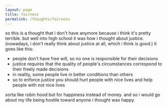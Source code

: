 ```yaml
---
layout: page
title: fairness
permalink: /thoughts/fairness
---
```


so this is a thought that i don't have anymore because i think it's pretty terrible. but well into high school it was how i thought about justice. (nowadays, i don't really think about justice at all, which i think is good.) it goes like this:

- people don't have free will, so no one is responsible for their decisions
- justice requires that the quality of people's circumstances correspond to their freely made decisions
- in reality, some people live in better conditions than others
- so to enforce justice you should hurt people with nice lives and help people with not nice lives

sorta like robin hood but for happiness instead of money. and so i would go about my life being hostile toward anyone i thought was happy. 

